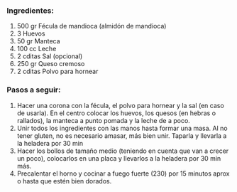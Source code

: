 ### Ingredientes:
1. 500 gr Fécula de mandioca (almidón de mandioca)
2. 3 Huevos
3. 50 gr Manteca
4. 100 cc Leche
5. 2 cditas Sal (opcional)
6. 250 gr Queso cremoso
7. 2 cditas Polvo para hornear

### Pasos a seguir:
1. Hacer una corona con la fécula, el polvo para hornear y la sal (en caso de usarla). En el centro colocar los huevos, los quesos (en hebras o rallados), la manteca a punto pomada y la leche de a poco.
2. Unir todos los ingredientes con las manos hasta formar una masa. Al no tener gluten, no es necesario amasar, más bien unir. Taparla y llevarla a la heladera por 30 min
3. Hacer los bollos de tamaño medio (teniendo en cuenta que van a crecer un poco), colocarlos en una placa y llevarlos a la heladera por 30 min más.
4. Precalentar el horno y cocinar a fuego fuerte (230) por 15 minutos aprox o hasta que estén bien dorados. 
   
   
